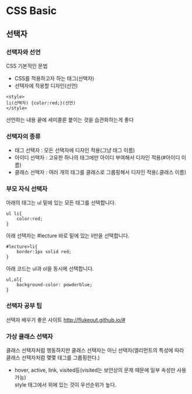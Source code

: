 # CSS Basic

## 선택자

### 선택자와 선언

CSS 기본적인 문법
- CSS를 적용하고자 하는 태그(선택자)
- 선택자에 적용할 디자인(선언)
```Html5
<style>
li(선택자) {color:red;}(선언)
</style>
```

선언하는 내용 끝에 세미콜론 붙이는 것을 습관화하는게 좋다

### 선택자의 종류

- 태그 선택자 : 모든 선택자에 디자인 적용(그냥 태그 이름)
- 아이디 선택자 : 고유한 하나의 태그에만 아이디 부여해서 디자인 적용(#아이디 이름)
- 클래스 선택자 : 여러 개의 태그를 클래스로 그룹핑해서 디자인 적용(.클래스 이름)

### 부모 자식 선택자

아래의 태그는 ul 밑에 있는 모든 태그를 선택합니다.  
```
ul li{
    color:red;
}
```
아래 선택자는 #lecture 바로 밑에 있는 li만을 선택합니다.
```
#lecture>li{
    border:1px solid red;
}
```
아래 코드는 ul과 ol을 동시에 선택합니다.
```
ul,ol{
    background-color: powderblue;
}
```

### 선택자 공부 팁

선택자 배우기 좋은 사이트
http://flukeout.github.io/#

### 가상 클래스 선택자

클래스 선택자처럼 행동하지만 클래스 선택자는 아닌 선택자(엘리먼트의 특성에 따라 클래스 선택자처럼 몇몇 태그를 그룹핑한다.)
- hover, active, link, visited등(visited는 보안상의 문제 때문에 일부 속성만 사용 가능)  
style 태그에서 위에 있는 것이 우선순위가 높다.
